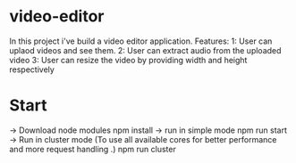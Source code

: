 # video-editor
In this project i've build a video editor application. 
Features: 
    1: User can uplaod videos and see them.
    2: User can extract audio from the uploaded video
    3: User can resize the video by providing width and height respectively
# Start
-> Download node modules
npm install
-> run in simple mode 
npm run start
-> Run in cluster mode (To use all available cores for better performance and more request handling .)
npm run cluster
    
